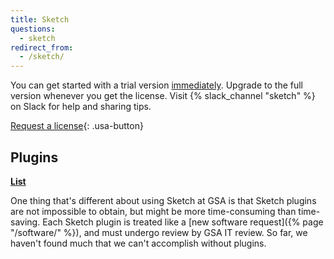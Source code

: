 ```yaml
---
title: Sketch
questions:
  - sketch
redirect_from:
  - /sketch/
---
```


You can get started with a trial version [immediately](https://www.sketch.com/).
Upgrade to the full version whenever you get the license. Visit
{% slack_channel "sketch" %} on Slack for help and sharing tips.

[Request a license](https://gsa.servicenowservices.com/sp/?id=sc_cat_item&sys_id=1bfdfdca78d3a400ce3ddff91a64940b){:
.usa-button}

## Plugins

[**List**](https://docs.google.com/spreadsheets/d/1NDA19R_j3WpueXNCedY1gAdL-mDhUyL7kWBhpIQrK7g/edit#gid=0)

One thing that's different about using Sketch at GSA is that Sketch plugins are
not impossible to obtain, but might be more time-consuming than time-saving.
Each Sketch plugin is treated like a [new software
request]({% page "/software/" %}), and must undergo review by GSA IT review. So
far, we haven't found much that we can't accomplish without plugins.
